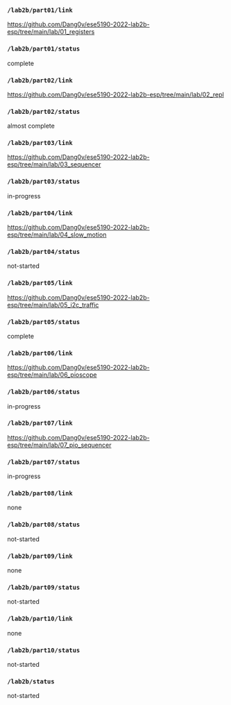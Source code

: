 ### `/lab2b/part01/link`
https://github.com/Dang0v/ese5190-2022-lab2b-esp/tree/main/lab/01_registers
### `/lab2b/part01/status`
complete
### `/lab2b/part02/link`
https://github.com/Dang0v/ese5190-2022-lab2b-esp/tree/main/lab/02_repl
### `/lab2b/part02/status`
almost complete
### `/lab2b/part03/link`
https://github.com/Dang0v/ese5190-2022-lab2b-esp/tree/main/lab/03_sequencer
### `/lab2b/part03/status`
in-progress
### `/lab2b/part04/link`
https://github.com/Dang0v/ese5190-2022-lab2b-esp/tree/main/lab/04_slow_motion
### `/lab2b/part04/status`
not-started
### `/lab2b/part05/link`
https://github.com/Dang0v/ese5190-2022-lab2b-esp/tree/main/lab/05_i2c_traffic
### `/lab2b/part05/status`
complete
### `/lab2b/part06/link`
https://github.com/Dang0v/ese5190-2022-lab2b-esp/tree/main/lab/06_pioscope
### `/lab2b/part06/status`
in-progress
### `/lab2b/part07/link`
https://github.com/Dang0v/ese5190-2022-lab2b-esp/tree/main/lab/07_pio_sequencer
### `/lab2b/part07/status`
in-progress
### `/lab2b/part08/link`
none
### `/lab2b/part08/status`
not-started
### `/lab2b/part09/link`
none
### `/lab2b/part09/status`
not-started
### `/lab2b/part10/link`
none
### `/lab2b/part10/status`
not-started
### `/lab2b/status`
not-started
